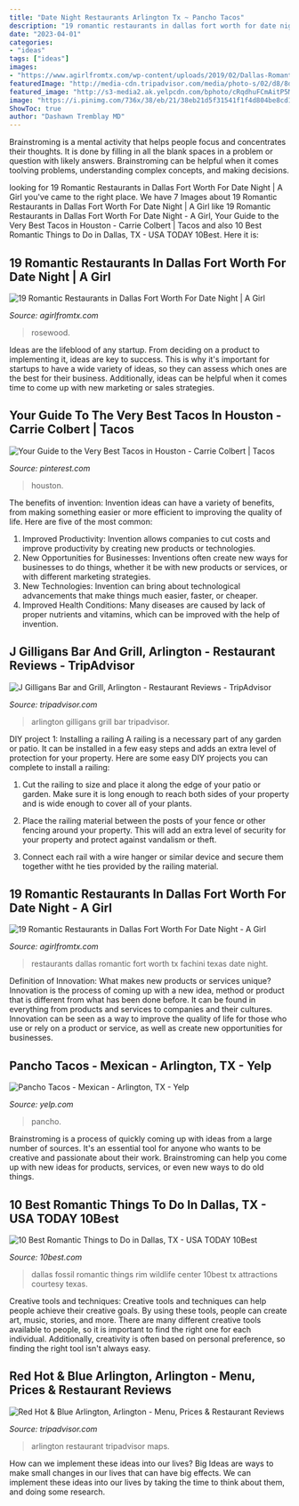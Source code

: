 ```yaml
---
title: "Date Night Restaurants Arlington Tx ~ Pancho Tacos"
description: "19 romantic restaurants in dallas fort worth for date night"
date: "2023-04-01"
categories:
- "ideas"
tags: ["ideas"]
images:
- "https://www.agirlfromtx.com/wp-content/uploads/2019/02/Dallas-Romantic-Restaurants-Fachini-1024x683.jpg"
featuredImage: "http://media-cdn.tripadvisor.com/media/photo-s/02/d8/8d/b0/j-gilligans-bar-and-grill.jpg"
featured_image: "http://s3-media2.ak.yelpcdn.com/bphoto/cRqdhuFCmAitP5MfEntPZQ/l.jpg"
image: "https://i.pinimg.com/736x/38/eb/21/38eb21d5f31541f1f4d804be8cd187fb.jpg"
ShowToc: true
author: "Dashawn Tremblay MD"
---
```



Brainstroming is a mental activity that helps people focus and concentrates their thoughts. It is done by filling in all the blank spaces in a problem or question with likely answers. Brainstroming can be helpful when it comes toolving problems, understanding complex concepts, and making decisions.

	

		
looking for 19 Romantic Restaurants in Dallas Fort Worth For Date Night | A Girl you've came to the right place. We have 7 Images about 19 Romantic Restaurants in Dallas Fort Worth For Date Night | A Girl like 19 Romantic Restaurants in Dallas Fort Worth For Date Night - A Girl, Your Guide to the Very Best Tacos in Houston - Carrie Colbert | Tacos and also 10 Best Romantic Things to Do in Dallas, TX - USA TODAY 10Best. Here it is:
		
    
## 19 Romantic Restaurants In Dallas Fort Worth For Date Night | A Girl

<img loading=lazy src="https://i2.wp.com/www.agirlfromtx.com/wp-content/uploads/2019/02/Dallas-Romantic-Restaurants-Rosewood-Mansion-Hotel.jpg?resize=1024%2C671&amp;ssl=1" onerror="this.onerror=null;this.src='https://tse3.mm.bing.net/th?id=OIP.UpZFJ6FBh1wKXHnhpvS4yQHaE2&amp;pid=15.1';" alt="19 Romantic Restaurants in Dallas Fort Worth For Date Night | A Girl">

_Source: agirlfromtx.com_

>rosewood. 

	

Ideas are the lifeblood of any startup. From deciding on a product to implementing it, ideas are key to success. This is why it's important for startups to have a wide variety of ideas, so they can assess which ones are the best for their business. Additionally, ideas can be helpful when it comes time to come up with new marketing or sales strategies.

    
## Your Guide To The Very Best Tacos In Houston - Carrie Colbert | Tacos

<img loading=lazy src="https://i.pinimg.com/736x/38/eb/21/38eb21d5f31541f1f4d804be8cd187fb.jpg" onerror="this.onerror=null;this.src='https://tse1.mm.bing.net/th?id=OIP.TwltwfjfU5B3yG3a6FKaFQHaIt&amp;pid=15.1';" alt="Your Guide to the Very Best Tacos in Houston - Carrie Colbert | Tacos">

_Source: pinterest.com_

>houston. 

	

The benefits of invention:
Invention ideas can have a variety of benefits, from making something easier or more efficient to improving the quality of life. Here are five of the most common: 
1. Improved Productivity: Invention allows companies to cut costs and improve productivity by creating new products or technologies.
2. New Opportunities for Businesses: Inventions often create new ways for businesses to do things, whether it be with new products or services, or with different marketing strategies.
3. New Technologies: Invention can bring about technological advancements that make things much easier, faster, or cheaper.
4. Improved Health Conditions: Many diseases are caused by lack of proper nutrients and vitamins, which can be improved with the help of invention. 
    
## J Gilligans Bar And Grill, Arlington - Restaurant Reviews - TripAdvisor

<img loading=lazy src="http://media-cdn.tripadvisor.com/media/photo-s/02/d8/8d/b0/j-gilligans-bar-and-grill.jpg" onerror="this.onerror=null;this.src='https://tse4.mm.bing.net/th?id=OIP.8Xpmy_O5RIkT_k19s9XfyQHaJ-&amp;pid=15.1';" alt="J Gilligans Bar and Grill, Arlington - Restaurant Reviews - TripAdvisor">

_Source: tripadvisor.com_

>arlington gilligans grill bar tripadvisor. 

	

DIY project 1: Installing a railing
A railing is a necessary part of any garden or patio. It can be installed in a few easy steps and adds an extra level of protection for your property. Here are some easy DIY projects you can complete to install a railing: 
1. Cut the railing to size and place it along the edge of your patio or garden. Make sure it is long enough to reach both sides of your property and is wide enough to cover all of your plants. 

2. Place the railing material between the posts of your fence or other fencing around your property. This will add an extra level of security for your property and protect against vandalism or theft. 

3. Connect each rail with a wire hanger or similar device and secure them together witht he ties provided by the railing material.

    
## 19 Romantic Restaurants In Dallas Fort Worth For Date Night - A Girl

<img loading=lazy src="https://www.agirlfromtx.com/wp-content/uploads/2019/02/Dallas-Romantic-Restaurants-Fachini-1024x683.jpg" onerror="this.onerror=null;this.src='https://tse1.mm.bing.net/th?id=OIP.dTq3qN6wYU7Q9kkFiEdKZQHaE8&amp;pid=15.1';" alt="19 Romantic Restaurants in Dallas Fort Worth For Date Night - A Girl">

_Source: agirlfromtx.com_

>restaurants dallas romantic fort worth tx fachini texas date night. 

	

Definition of Innovation: What makes new products or services unique?
Innovation is the process of coming up with a new idea, method or product that is different from what has been done before. It can be found in everything from products and services to companies and their cultures. Innovation can be seen as a way to improve the quality of life for those who use or rely on a product or service, as well as create new opportunities for businesses.

    
## Pancho Tacos - Mexican - Arlington, TX - Yelp

<img loading=lazy src="http://s3-media2.ak.yelpcdn.com/bphoto/cRqdhuFCmAitP5MfEntPZQ/l.jpg" onerror="this.onerror=null;this.src='https://tse1.mm.bing.net/th?id=OIP.hkvioMIS-bLgPqHL_YDvQwAAAA&amp;pid=15.1';" alt="Pancho Tacos - Mexican - Arlington, TX - Yelp">

_Source: yelp.com_

>pancho. 

	

Brainstroming is a process of quickly coming up with ideas from a large number of sources. It's an essential tool for anyone who wants to be creative and passionate about their work. Brainstroming can help you come up with new ideas for products, services, or even new ways to do old things.

    
## 10 Best Romantic Things To Do In Dallas, TX - USA TODAY 10Best

<img loading=lazy src="https://img2.10bestmedia.com/Images/Photos/361891/10best-romantic-things-update-fossil-rim1_54_990x660.jpg" onerror="this.onerror=null;this.src='https://tse4.mm.bing.net/th?id=OIP.K4wRTt5swV4R1WfZ5on-hgHaE8&amp;pid=15.1';" alt="10 Best Romantic Things to Do in Dallas, TX - USA TODAY 10Best">

_Source: 10best.com_

>dallas fossil romantic things rim wildlife center 10best tx attractions courtesy texas. 

	

Creative tools and techniques:
Creative tools and techniques can help people achieve their creative goals. By using these tools, people can create art, music, stories, and more. There are many different creative tools available to people, so it is important to find the right one for each individual. Additionally, creativity is often based on personal preference, so finding the right tool isn't always easy.

    
## Red Hot &amp; Blue Arlington, Arlington - Menu, Prices &amp; Restaurant Reviews

<img loading=lazy src="http://media-cdn.tripadvisor.com/media/photo-s/02/a4/71/ff/filename-arlington-jpg.jpg" onerror="this.onerror=null;this.src='https://tse2.mm.bing.net/th?id=OIP.-x0DrwKZS2iscPpnbT2NgQHaFj&amp;pid=15.1';" alt="Red Hot &amp; Blue Arlington, Arlington - Menu, Prices &amp; Restaurant Reviews">

_Source: tripadvisor.com_

>arlington restaurant tripadvisor maps. 

	

How can we implement these ideas into our lives?
Big Ideas are ways to make small changes in our lives that can have big effects. We can implement these ideas into our lives by taking the time to think about them, and doing some research.

